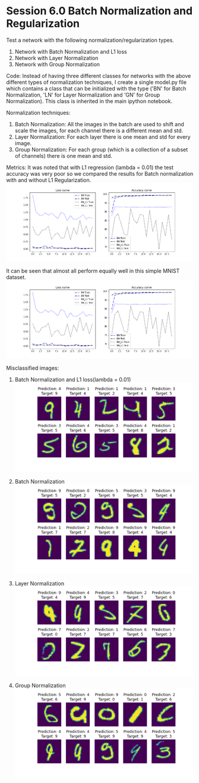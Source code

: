 # Session 6.0 Batch Normalization and Regularization

Test a network with the following normalization/regularization types.
1. Network with Batch Normalization and L1 loss
2. Network with Layer Normalization
3. Network with Group Normalization

Code: 
Instead of having three different classes for networks with the above different types of normalization techniques, I create a single model.py file which contains a class that can be initialized with the type ('BN' for Batch Normalization, 'LN' for Layer Normalization and 'GN' for Group Normalization). This class is inherited in the main ipython notebook. 

Normalization techniques: 
1. Batch Normalization: All the images in the batch are used to shift and scale the images, for each channel there is a different mean and std.  
2. Layer Normalization: For each layer there is one mean and std for every image.
3. Group Normalization: For each group (which is a collection of a subset of channels) there is one mean and std. 


Metrics: 
It was noted that with L1 regression (lambda = 0.01) the test accuracy was very poor so we compared the results for Batch normalization with and without L1 Regularization. 
![Batch Normalization with and without L1](./plots/metrics_L1.png)

It can be seen that almost all perform equally well in this simple MNIST dataset. 
![Batch Normalization, Layer Normalization & Group Normalization](./plots/metrics_L1.png)


Misclassified images: 

1. Batch Normalization and L1 loss(lambda = 0.01)
![Batch Normalization and L1 loss(lambda = 0.01)](./plots/BN_L1_misclassified.png)

2. Batch Normalization
![Batch Normalization)](./plots/BN_misclassified.png)

3. Layer Normalization
![Layer Normalization)](./plots/LN_misclassified.png)

4. Group Normalization
![Group Normalization)](./plots/GN_misclassified.png)


